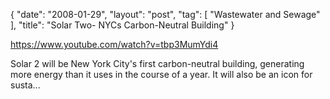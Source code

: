 {
   "date": "2008-01-29",
   "layout": "post",
   "tag": [
      "Wastewater and Sewage"
   ],
   "title": "Solar Two- NYCs Carbon-Neutral Building"
}

https://www.youtube.com/watch?v=tbp3MumYdi4  

Solar 2 will be New York City's first carbon-neutral building, generating more energy than it uses in the course of a year. It will also be an icon for susta...